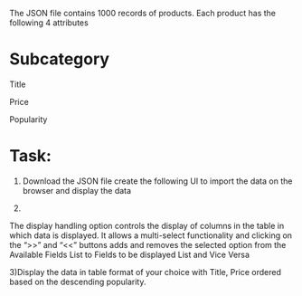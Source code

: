 The JSON file contains 1000 records of products. Each product has the following 4 attributes 
# Subcategory
Title

Price

Popularity 

# Task:

1) Download the JSON file create the following UI to import the data on the browser and display the data 

2)
The display handling option controls the display of columns in the table in which data is displayed. It allows a multi-select functionality and clicking on the “>>” and “<<” buttons adds and removes the selected option from the Available Fields List to Fields to be displayed List and Vice Versa

3)Display the data in table format of your choice with Title, Price ordered based on the descending popularity.







